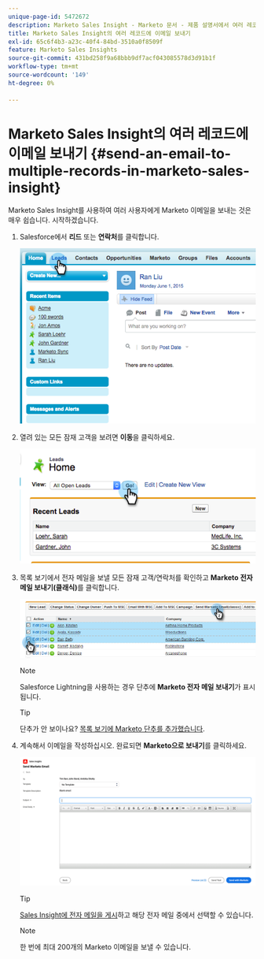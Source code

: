 ```yaml
---
unique-page-id: 5472672
description: Marketo Sales Insight - Marketo 문서 - 제품 설명서에서 여러 레코드에 이메일 보내기
title: Marketo Sales Insight의 여러 레코드에 이메일 보내기
exl-id: 65c6f4b3-a23c-40f4-84bd-3510a0f8509f
feature: Marketo Sales Insights
source-git-commit: 431bd258f9a68bbb9df7acf043085578d3d91b1f
workflow-type: tm+mt
source-wordcount: '149'
ht-degree: 0%

---
```


# Marketo Sales Insight의 여러 레코드에 이메일 보내기 {#send-an-email-to-multiple-records-in-marketo-sales-insight}

Marketo Sales Insight를 사용하여 여러 사용자에게 Marketo 이메일을 보내는 것은 매우 쉽습니다. 시작하겠습니다.

1. Salesforce에서 **리드** 또는 **연락처**&#x200B;를 클릭합니다.

   ![](assets/send-an-email-to-multiple-records-in-marketo-sales-insight-1.png)

1. 열려 있는 모든 잠재 고객을 보려면 **이동**&#x200B;을 클릭하세요.

   ![](assets/send-an-email-to-multiple-records-in-marketo-sales-insight-2.png)

1. 목록 보기에서 전자 메일을 보낼 모든 잠재 고객/연락처를 확인하고 **Marketo 전자 메일 보내기(클래식)**&#x200B;를 클릭합니다.

   ![](assets/send-an-email-to-multiple-records-in-marketo-sales-insight-3.png)

   >[!NOTE]
   >
   >Salesforce Lightning을 사용하는 경우 단추에 **Marketo 전자 메일 보내기**&#x200B;가 표시됩니다.

   >[!TIP]
   >
   >단추가 안 보이나요? [목록 보기에 Marketo 단추를 추가했습니다](/help/marketo/product-docs/marketo-sales-insight/msi-for-salesforce/configuration/add-bulk-action-buttons-to-salesforce-classic.md).

1. 계속해서 이메일을 작성하십시오. 완료되면 **Marketo으로 보내기**&#x200B;를 클릭하세요.

   ![](assets/send-an-email-to-multiple-records-in-marketo-sales-insight-4.png)

   >[!TIP]
   >
   >[Sales Insight에 전자 메일을 게시](/help/marketo/product-docs/marketo-sales-insight/msi-for-salesforce/features/actions-in-the-msi-panel/send-marketo-email/publish-an-email-to-sales-insight.md)하고 해당 전자 메일 중에서 선택할 수 있습니다.

   >[!NOTE]
   >
   >한 번에 최대 200개의 Marketo 이메일을 보낼 수 있습니다.
